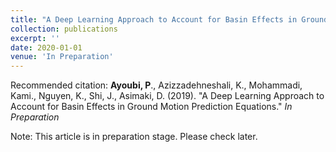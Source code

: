 ```yaml
---
title: "A Deep Learning Approach to Account for Basin Effects in Ground Motion Prediction Equations"
collection: publications
excerpt: ''
date: 2020-01-01
venue: 'In Preparation'
---
```


Recommended citation: **Ayoubi, P**., Azizzadehneshali, K., Mohammadi, Kami., Nguyen, K., Shi, J., Asimaki, D. (2019). &quot;A Deep Learning Approach to Account for Basin Effects in Ground Motion Prediction Equations.&quot; <i> In Preparation</i>

Note: This article is in preparation stage. Please check later. 
